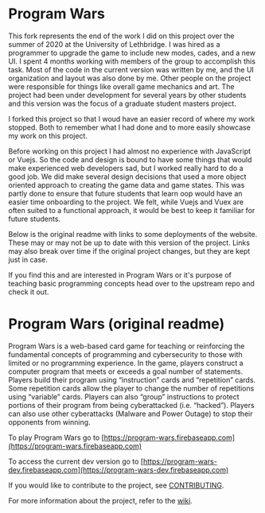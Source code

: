 # Program Wars

This fork represents the end of the work I did on this project over the summer of 2020 at the University of Lethbridge. I was hired as a programmer to upgrade
the game to include new modes, cades, and a new UI. I spent 4 months working with members of the group to accomplish this task.
Most of the code in the current version was written by me, and the UI organization and layout was also done by me. Other people
on the project were responsible for things like overall game mechanics and art. The project had been under development for several
years by other students and this version was the focus of a graduate student masters project.

I forked this project so that I woud have an easier record of where my work stopped. Both to remember what I had done and to more
easily showcase my work on this project.

Before working on this project I had almost no experience with JavaScript or Vuejs. So the code and design is bound to have some things
that would make experienced web developers sad, but I worked really hard to do a good job. We did make several design decisions that used a
more object oriented approach to creating the game data and game states. This was partly done to ensure that future students that
learn oop would have an easier time onboarding to the project. We felt, while Vuejs and Vuex are often suited to
a functional approach, it would be best to keep it familiar for future students.

Below is the original readme with links to some deployments of the website. These may or may not be up to date with this version of the project.
Links may also break over time if the original project changes, but they are kept just in case.

If you find this and are interested in Program Wars or it's purpose of teaching basic programming concepts head over to the
upstream repo and check it out.

# Program Wars (original readme)

Program Wars is a web-based card game for teaching or reinforcing the fundamental concepts of programming and cybersecurity to
those with limited or no programming experience. In the game, players construct a computer program that meets or
exceeds a goal number of statements. Players build their program using “instruction” cards and “repetition” cards. Some repetition
cards allow the player to change the number of repetitions using “variable” cards. Players can also “group” instructions to protect
portions of their program from being cyberattacked (i.e. “hacked”). Players can also use other cyberattacks (Malware and Power Outage) to stop their opponents from winning.

To play Program Wars go to [https://program-wars.firebaseapp.com](https://program-wars.firebaseapp.com)

To access the current dev version go to [https://program-wars-dev.firebaseapp.com](https://program-wars-dev.firebaseapp.com)

If you would like to contribute to the project, see [CONTRIBUTING](CONTRIBUTING.md).

For more information about the project, refer to the [wiki](https://github.com/johnanvik/program-wars/wiki).
